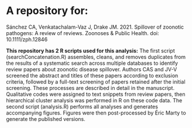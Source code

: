 A repository for: 
================

Sánchez CA, Venkatachalam-Vaz J, Drake JM. 2021. Spillover of zoonotic pathogens: A review of reviews. Zoonoses & Public Health. doi: 10.1111/zph.12846


**This repository has 2 R scripts used for this analysis:** The first script 
(searchConcatenation.R) assembles, cleans, and removes duplicates from the results 
of a systematic search across multiple databases to identify review papers about 
zoonotic disease spillover. Authors CAS and JV-V screened the abstract and titles
of these papers according to exclusion criteria, followed by a full-text screening 
of papers retained after the initial screening. These processes are described in
detail in the manuscript. Qualitative codes were assigned to text snippets from 
review papers, then hierarchical cluster analysis was performed in R on these code 
data. The second script (analysis.R) performs all analyses and generates accompanying 
figures. Figures were then post-processed by Éric Marty to generate the published 
versions.
